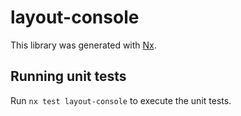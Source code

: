 # layout-console

This library was generated with [Nx](https://nx.dev).

## Running unit tests

Run `nx test layout-console` to execute the unit tests.
